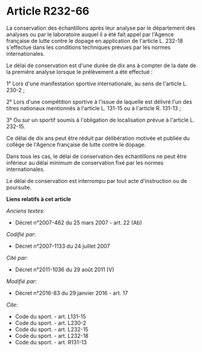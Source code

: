 # Article R232-66

La conservation des échantillons après leur analyse par le département des analyses ou par le laboratoire auquel il a été
fait appel par l'Agence française de lutte contre le dopage en application de l'article L. 232-18 s'effectue dans les
conditions techniques prévues par les normes internationales. 

Le délai de conservation est d'une durée de dix ans à compter de la date de la première analyse lorsque le prélèvement a été
effectué : 

1° Lors d'une manifestation sportive internationale, au sens de l'article L. 230-2 ; 

2° Lors d'une compétition sportive à l'issue de laquelle est délivré l'un des titres nationaux mentionnés à l'article L.
131-15 ou à l'article R. 131-13 ; 

3° Ou sur un sportif soumis à l'obligation de localisation prévue à l'article L. 232-15. 

Ce délai de dix ans peut être réduit par délibération motivée et publiée du collège de l'Agence française de lutte contre le
dopage. 

Dans tous les cas, le délai de conservation des échantillons ne peut être inférieur au délai minimum de conservation fixé par
les normes internationales. 

Le délai de conservation est interrompu par tout acte d'instruction ou de poursuite.

**Liens relatifs à cet article**

_Anciens textes_:

  - Décret n°2007-462 du 25 mars 2007 - art. 22 (Ab)

_Codifié par_:

  - Décret n°2007-1133 du 24 juillet 2007

_Cité par_:

  - Décret n°2011-1036 du 29 août 2011 (V)

_Modifié par_:

  - Décret n°2016-83 du 29 janvier 2016 - art. 17

_Cite_:

  - Code du sport. - art. L131-15
  - Code du sport. - art. L230-2
  - Code du sport. - art. L232-15
  - Code du sport. - art. L232-18
  - Code du sport. - art. R131-13
